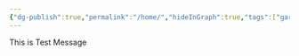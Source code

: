 ```yaml
---
{"dg-publish":true,"permalink":"/home/","hideInGraph":true,"tags":["gardenEntry"],"noteIcon":""}
---
```


This is Test Message

